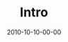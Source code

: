 ---
layout: message
category: message
series: "Game Change"
title: "Intro"
date: 2010-10-10-00-00
message_id: 641
program-description: "Game Change&#58; Intro (Program)"
program: "http://www.crossroads.net/players/media/hq/10_09-10_10Program.pdf"
program-title: "Game Change: Intro (Program)"
audio-description: "Brian Tome talks about the things God is calliing us to and the journey ahead."
audio: "http://s3.amazonaws.com/crossroadsaudiomessages/gamechange01.mp3"
audio-title: "Game Change&#58; Intro"
audio-duration: "42:14"
video-description: "Brian Tome talks about the things God is calling us to and the journey ahead."
video-title: "Game Change&#58; Intro"
video: "https://s3.amazonaws.com/crossroadsvideomessages/gamechange01.mp4"
video-poster: "https://www.crossroads.net/uploadedfiles/gamechange01_still.jpg"
---